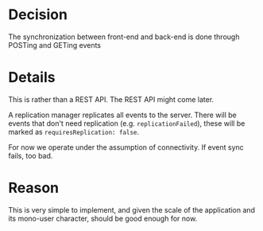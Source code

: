 # Decision

The synchronization between front-end and back-end is done through POSTing and GETing events

# Details

This is rather than a REST API. The REST API might come later.

A replication manager replicates all events to the server. There will be events that don't need replication (e.g. `replicationFailed`), these will be marked as `requiresReplication: false`.

For now we operate under the assumption of connectivity. If event sync fails, too bad.

# Reason

This is very simple to implement, and given the scale of the application and its mono-user character, should be good enough for now.